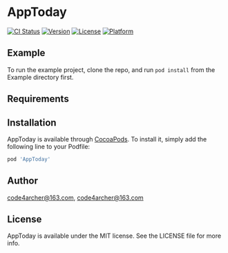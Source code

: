 # AppToday

[![CI Status](https://img.shields.io/travis/code4archer@163.com/AppToday.svg?style=flat)](https://travis-ci.org/code4archer@163.com/AppToday)
[![Version](https://img.shields.io/cocoapods/v/AppToday.svg?style=flat)](https://cocoapods.org/pods/AppToday)
[![License](https://img.shields.io/cocoapods/l/AppToday.svg?style=flat)](https://cocoapods.org/pods/AppToday)
[![Platform](https://img.shields.io/cocoapods/p/AppToday.svg?style=flat)](https://cocoapods.org/pods/AppToday)

## Example

To run the example project, clone the repo, and run `pod install` from the Example directory first.

## Requirements

## Installation

AppToday is available through [CocoaPods](https://cocoapods.org). To install
it, simply add the following line to your Podfile:

```ruby
pod 'AppToday'
```

## Author

code4archer@163.com, code4archer@163.com

## License

AppToday is available under the MIT license. See the LICENSE file for more info.
